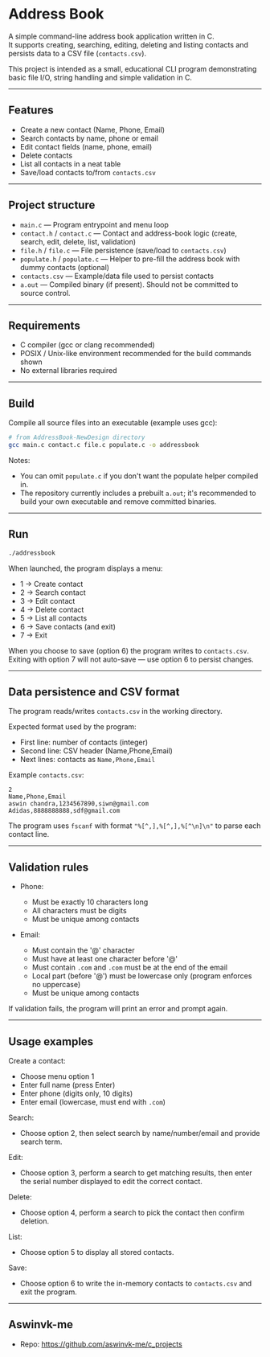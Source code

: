 # Address Book

A simple command-line address book application written in C.  
It supports creating, searching, editing, deleting and listing contacts and persists data to a CSV file (`contacts.csv`).

This project is intended as a small, educational CLI program demonstrating basic file I/O, string handling and simple validation in C.

---

## Features

- Create a new contact (Name, Phone, Email)
- Search contacts by name, phone or email
- Edit contact fields (name, phone, email)
- Delete contacts
- List all contacts in a neat table
- Save/load contacts to/from `contacts.csv`

---

## Project structure

- `main.c` — Program entrypoint and menu loop
- `contact.h` / `contact.c` — Contact and address-book logic (create, search, edit, delete, list, validation)
- `file.h` / `file.c` — File persistence (save/load to `contacts.csv`)
- `populate.h` / `populate.c` — Helper to pre-fill the address book with dummy contacts (optional)
- `contacts.csv` — Example/data file used to persist contacts
- `a.out` — Compiled binary (if present). Should not be committed to source control.

---

## Requirements

- C compiler (gcc or clang recommended)
- POSIX / Unix-like environment recommended for the build commands shown
- No external libraries required

---

## Build

Compile all source files into an executable (example uses gcc):

```bash
# from AddressBook-NewDesign directory
gcc main.c contact.c file.c populate.c -o addressbook
```

Notes:
- You can omit `populate.c` if you don't want the populate helper compiled in.
- The repository currently includes a prebuilt `a.out`; it's recommended to build your own executable and remove committed binaries.

---

## Run

```bash
./addressbook
```

When launched, the program displays a menu:

- 1 → Create contact
- 2 → Search contact
- 3 → Edit contact
- 4 → Delete contact
- 5 → List all contacts
- 6 → Save contacts (and exit)
- 7 → Exit

When you choose to save (option 6) the program writes to `contacts.csv`. Exiting with option 7 will not auto-save — use option 6 to persist changes.

---

## Data persistence and CSV format

The program reads/writes `contacts.csv` in the working directory.

Expected format used by the program:

- First line: number of contacts (integer)
- Second line: CSV header (Name,Phone,Email)
- Next lines: contacts as `Name,Phone,Email`

Example `contacts.csv`:

```csv
2
Name,Phone,Email
aswin chandra,1234567890,siwn@gmail.com
Adidas,8888888888,sdf@gmail.com
```

The program uses `fscanf` with format `"%[^,],%[^,],%[^\n]\n"` to parse each contact line.

---

## Validation rules

- Phone:
  - Must be exactly 10 characters long
  - All characters must be digits
  - Must be unique among contacts

- Email:
  - Must contain the '@' character
  - Must have at least one character before '@'
  - Must contain `.com` and `.com` must be at the end of the email
  - Local part (before '@') must be lowercase only (program enforces no uppercase)
  - Must be unique among contacts

If validation fails, the program will print an error and prompt again.

---

## Usage examples

Create a contact:
- Choose menu option 1
- Enter full name (press Enter)
- Enter phone (digits only, 10 digits)
- Enter email (lowercase, must end with `.com`)

Search:
- Choose option 2, then select search by name/number/email and provide search term.

Edit:
- Choose option 3, perform a search to get matching results, then enter the serial number displayed to edit the correct contact.

Delete:
- Choose option 4, perform a search to pick the contact then confirm deletion.

List:
- Choose option 5 to display all stored contacts.

Save:
- Choose option 6 to write the in-memory contacts to `contacts.csv` and exit the program.

---


## Aswinvk-me

- Repo: https://github.com/aswinvk-me/c_projects
